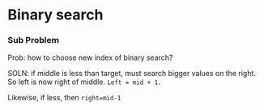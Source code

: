 # Binary search

### Sub Problem

Prob: how to choose new index of binary search?

SOLN: if middle is less than target, must search bigger values on the right. So left is now right of middle. `Left = mid + 1.` 

Likewise, if less, then `right=mid-1`